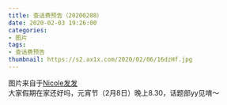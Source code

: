 ```yaml
---
title: 查话费预告（20200208）
date: 2020-02-03 19:26:00
categories:
- 图片
tags:
- 查话费预告
thumbnail: https://s2.ax1x.com/2020/02/06/16dzHf.jpg
---
```


图片来自于<a href="https://www.weibo.com/u/5116747587" target="_blank">Nicole发发</a><br/>大家假期在家还好吗，元宵节（2月8日）晚上8.30，话题部yy见唷～
